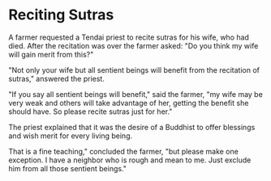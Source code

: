 # Reciting Sutras

A farmer requested a Tendai priest to recite sutras for his wife, who had died. After the recitation was over the farmer asked: "Do you think my wife will gain merit from this?"

"Not only your wife but all sentient beings will benefit from the recitation of sutras," answered the priest.

"If you say all sentient beings will benefit," said the farmer, "my wife may be very weak and others will take advantage of her, getting the benefit she should have. So please recite sutras just for her."

The priest explained that it was the desire of a Buddhist to offer blessings and wish merit for every living being.

That is a fine teaching," concluded the farmer, "but please make one exception. I have a neighbor who is rough and mean to me. Just exclude him from all those sentient beings."
